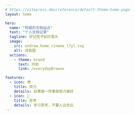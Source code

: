 ```yaml
---
# https://vitepress.dev/reference/default-theme-home-page
layout: home

hero:
  name: "阿威的文档站点"
  text: "个人文档记录"
  tagline: 好记性不如烂笔头
  image:
    src: undraw_home_cinema_l7yl.svg
    alt: 背景图
  actions:
    - theme: brand
      text: 开始
      link: /everydayBrowse

features:
  - icon: 😎
    title: 努力
    details: 如果做一件事就努力做好
  - icon: 🧐
    title: 思考
    details: 学习思考，不要人云亦云
---
```

